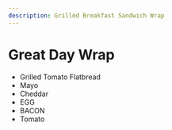 ```yaml
---
description: Grilled Breakfast Sandwich Wrap
---
```


# Great Day Wrap

*  Grilled Tomato Flatbread
* Mayo
* Cheddar
* EGG
* BACON
* Tomato



